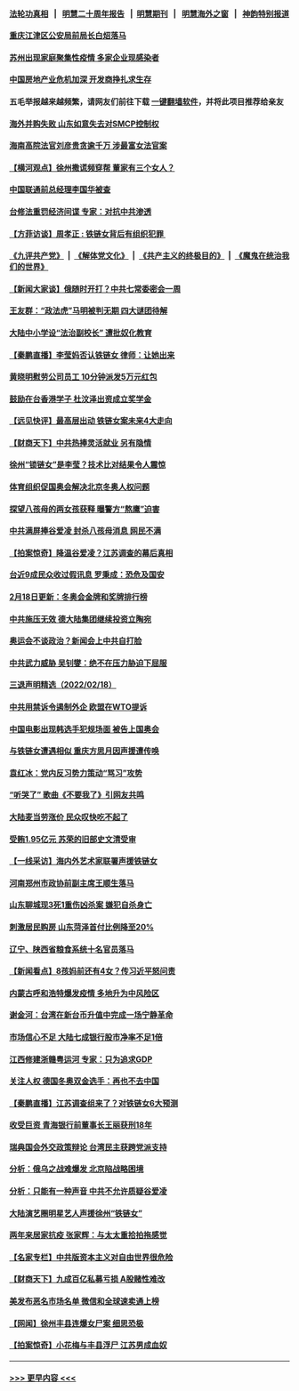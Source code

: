 #### [法轮功真相](https://github.com/gfw-breaker/truth/blob/master/README.md?t=0) &nbsp;&nbsp;|&nbsp;&nbsp; [明慧二十周年报告](https://github.com/gfw-breaker/mh-reports/blob/master/README.md?t=0) &nbsp;&nbsp;|&nbsp;&nbsp;[明慧期刊](https://github.com/gfw-breaker/mh-qikan) &nbsp;&nbsp;|&nbsp;&nbsp; [明慧海外之窗](https://github.com/gfw-breaker/mh-news/blob/master/README.md?t=0) &nbsp;&nbsp;|&nbsp;&nbsp; [神韵特别报道](https://github.com/gfw-breaker/mh-news/blob/master/shenyun.md?t=0)
#### [重庆江津区公安局前局长白炤落马](../pages/nsc413/n13588917.md?t=02191701) 
#### [苏州出现家庭聚集性疫情 多家企业现感染者](../pages/nsc413/n13588887.md?t=02191701) 
#### [中国房地产业危机加深 开发商挣扎求生存](../pages/nsc413/n13588289.md?t=02191701) 
#### 五毛举报越来越频繁，请网友们前往下载 [一键翻墙软件](https://github.com/gfw-breaker/ssr-accounts)，并将此项目推荐给亲友
#### [海外并购失败 山东如意失去对SMCP控制权](../pages/nsc413/n13588418.md?t=02191701) 
#### [海南高院法官刘彦贵贪逾千万 涉最富女法官案](../pages/nsc413/n13588490.md?t=02191701) 
#### [【横河观点】徐州撒谎频穿帮 董家有三个女人？](../pages/nsc413/n13588175.md?t=02191701) 
#### [中国联通前总经理李国华被查](../pages/nsc413/n13588458.md?t=02191701) 
#### [台修法重罚经济间谍 专家：对抗中共渗透](../pages/nsc413/n13588235.md?t=02191701) 
#### [【方菲访谈】周孝正 : 铁链女背后有组织犯罪 ](../pages/nsc413/n13587800.md?t=02191701) 
#### [《九评共产党》](https://github.com/begood0513/9ping.md/blob/master/README.md) &nbsp;|&nbsp; [《解体党文化》](../../../../jtdwh.md/blob/master/README.md)  &nbsp;|&nbsp; [《共产主义的终极目的》](../../../../gczydzjmd.md/blob/master/README.md) &nbsp;|&nbsp; [《魔鬼在统治我们的世界》](../../../../mgztzwmdsj.md/blob/master/README.md) 
#### [【新闻大家谈】俄随时开打？中共七常委密会一周](../pages/nsc413/n13588240.md?t=02191701) 
#### [王友群：“政法虎”马明被判无期 四大谜团待解](../pages/nsc413/n13588244.md?t=02191701) 
#### [大陆中小学设“法治副校长” 遭批奴化教育](../pages/nsc413/n13587647.md?t=02191701) 
#### [【秦鹏直播】李莹妈否认铁链女 律师：让她出来](../pages/nsc413/n13588152.md?t=02191701) 
#### [黄晓明慰劳公司员工 10分钟派发5万元红包](../pages/nsc413/n13587858.md?t=02191701) 
#### [鼓励在台香港学子 杜汶泽出资成立奖学金](../pages/nsc413/n13588009.md?t=02191701) 
#### [【远见快评】最高层出动 铁链女案未来4大走向](../pages/nsc413/n13588115.md?t=02191701) 
#### [【财商天下】中共热捧灵活就业 另有隐情](../pages/nsc413/n13587793.md?t=02191701) 
#### [徐州“锁链女”是李莹？技术比对结果令人震惊](../pages/nsc413/n13588055.md?t=02191701) 
#### [体育组织促国奥会解决北京冬奥人权问题](../pages/nsc413/n13588127.md?t=02191701) 
#### [探望八孩母的两女孩获释 曝警方“熬鹰”迫害](../pages/nsc413/n13587946.md?t=02191701) 
#### [中共满屏捧谷爱凌 封杀八孩母消息 网民不满](../pages/nsc413/n13587980.md?t=02191701) 
#### [【拍案惊奇】降温谷爱凌？江苏调查的幕后真相](../pages/nsc413/n13587622.md?t=02191701) 
#### [台近9成民众收过假讯息 罗秉成：恐危及国安](../pages/nsc413/n13587764.md?t=02191701) 
#### [2月18日更新：冬奥会金牌和奖牌排行榜](../pages/nsc413/n13587247.md?t=02191701) 
#### [中共施压无效 德大陆集团继续投资立陶宛](../pages/nsc413/n13587776.md?t=02191701) 
#### [奥运会不谈政治？新闻会上中共自打脸](../pages/nsc413/n13587758.md?t=02191701) 
#### [中共武力威胁 吴钊燮：绝不在压力胁迫下屈服](../pages/nsc413/n13587620.md?t=02191701) 
#### [三退声明精选（2022/02/18）](../pages/nsc413/n13587738.md?t=02191701) 
#### [中共用禁诉令遏制外企 欧盟在WTO提诉](../pages/nsc413/n13587601.md?t=02191701) 
#### [中国电影出现韩选手犯规场面 被告上国奥会](../pages/nsc413/n13587199.md?t=02191701) 
#### [与铁链女遭遇相似 重庆方思月因声援遭传唤](../pages/nsc413/n13587346.md?t=02191701) 
#### [袁红冰：党内反习势力策动“骂习”攻势](../pages/nsc413/n13587202.md?t=02191701) 
#### [“听哭了” 歌曲《不要我了》引网友共鸣](../pages/nsc413/n13587047.md?t=02191701) 
#### [大陆麦当劳涨价 民众叹快吃不起了](../pages/nsc413/n13586658.md?t=02191701) 
#### [受贿1.95亿元 苏荣的旧部史文清受审](../pages/nsc413/n13586891.md?t=02191701) 
#### [【一线采访】海内外艺术家联署声援铁链女](../pages/nsc413/n13586106.md?t=02191701) 
#### [河南郑州市政协前副主席王顺生落马](../pages/nsc413/n13586759.md?t=02191701) 
#### [山东聊城现3死1重伤凶杀案 嫌犯自杀身亡](../pages/nsc413/n13586693.md?t=02191701) 
#### [刺激居民购房 山东菏泽首付比例降至20%](../pages/nsc413/n13585937.md?t=02191701) 
#### [辽宁、陕西省粮食系统十名官员落马](../pages/nsc413/n13586560.md?t=02191701) 
#### [【新闻看点】8孩妈前还有4女？传习近平怒问责](../pages/nsc413/n13585388.md?t=02191701) 
#### [内蒙古呼和浩特爆发疫情 多地升为中风险区](../pages/nsc413/n13586075.md?t=02191701) 
#### [谢金河：台湾在新台币升值中完成一场宁静革命](../pages/nsc413/n13585908.md?t=02191701) 
#### [市场信心不足 大陆七成银行股市净率不足1倍](../pages/nsc413/n13585638.md?t=02191701) 
#### [江西修建浙赣粤运河 专家：只为追求GDP](../pages/nsc413/n13585606.md?t=02191701) 
#### [关注人权 德国冬奥双金选手：再也不去中国](../pages/nsc413/n13586065.md?t=02191701) 
#### [【秦鹏直播】江苏调查组来了？对铁链女6大预测](../pages/nsc413/n13585426.md?t=02191701) 
#### [收受巨资 青海银行前董事长王丽获刑18年](../pages/nsc413/n13585745.md?t=02191701) 
#### [瑞典国会外交政策辩论 台湾民主获跨党派支持](../pages/nsc413/n13585771.md?t=02191701) 
#### [分析：俄乌之战难爆发 北京陷战略困境](../pages/nsc413/n13584724.md?t=02191701) 
#### [分析：只能有一种声音 中共不允许质疑谷爱凌](../pages/nsc413/n13585354.md?t=02191701) 
#### [大陆演艺圈明星艺人声援徐州“铁链女”](../pages/nsc413/n13585319.md?t=02191701) 
#### [两年来居家抗疫 张家辉：与太太重拾拍拖感觉](../pages/nsc413/n13585220.md?t=02191701) 
#### [【名家专栏】中共版资本主义对自由世界很危险](../pages/nsc413/n13584338.md?t=02191701) 
#### [【财商天下】九成百亿私募亏损 A股赌性难改](../pages/nsc413/n13585096.md?t=02191701) 
#### [美发布恶名市场名单 微信和全球速卖通上榜](../pages/nsc413/n13585023.md?t=02191701) 
#### [【网闻】徐州丰县连爆女尸案 细思恐极](../pages/nsc413/n13585166.md?t=02191701) 
#### [【拍案惊奇】小花梅与丰县浮尸 江苏男成血奴](../pages/nsc413/n13584843.md?t=02191701) 

----
#### [ >>> 更早内容 <<< ](../indexes/nsc413-earlier.md)
